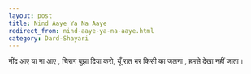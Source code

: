 ```yaml
---
layout: post
title: Nind Aaye Ya Na Aaye
redirect_from: nind-aaye-ya-na-aaye.html
category: Dard-Shayari
---
```

नींद आए या ना आए , चिराग बुझा दिया करो,
यूँ रात भर किसी का जलना , हमसे देखा नहीं जाता। 
